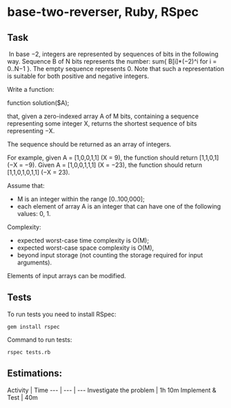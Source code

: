 base-two-reverser, Ruby, RSpec
====================================================

Task
----

 In base −2, integers are represented by sequences of bits in the following way. Sequence B of N bits represents the number: sum{ B[i]*(−2)^i for i = 0..N−1 }. The empty sequence represents 0. Note that such a representation is suitable for both positive and negative integers.

Write a function:

function solution($A);

that, given a zero-indexed array A of M bits, containing a sequence representing some integer X, returns the shortest sequence of bits representing −X.

The sequence should be returned as an array of integers.

For example, given A = [1,0,0,1,1] (X = 9), the function should return [1,1,0,1] (−X = −9). Given A = [1,0,0,1,1,1] (X = −23), the function should return [1,1,0,1,0,1,1] (−X = 23).

Assume that:
- M is an integer within the range [0..100,000];
- each element of array A is an integer that can have one of the following values: 0, 1.

Complexity:
- expected worst-case time complexity is O(M);
- expected worst-case space complexity is O(M),
- beyond input storage (not counting the storage required for input arguments).

Elements of input arrays can be modified.

Tests
------

To run tests you need to install RSpec: 
```
gem install rspec
```
Command to run tests:
```
rspec tests.rb
```

Estimations:
----------------
Activity | Time
--- | --- | ---
Investigate the problem | 1h 10m
Implement & Test | 40m
